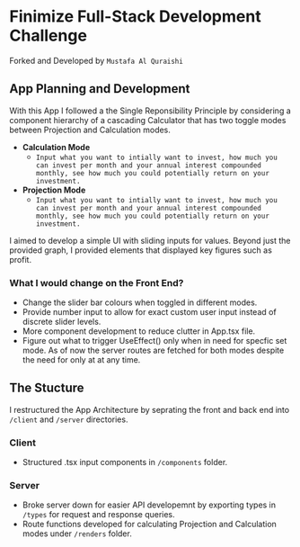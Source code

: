 # Finimize Full-Stack Development Challenge

Forked and Developed by `Mustafa Al Quraishi`

## App Planning and Development

With this App I followed a the Single Reponsibility Principle by considering a component hierarchy of a cascading Calculator that has two toggle modes between Projection and Calculation modes.

- **Calculation Mode**
  - `Input what you want to intially want to invest, how much you can invest per month and your annual interest compounded monthly, see how much you could potentially return on your investment.`
- **Projection Mode**
  - `Input what you want to intially want to invest, how much you can invest per month and your annual interest compounded monthly, see how much you could potentially return on your investment.`

I aimed to develop a simple UI with sliding inputs for values. Beyond just the provided graph, I provided elements that displayed key figures such as profit.

### What I would change on the Front End?

- Change the slider bar colours when toggled in different modes.
- Provide number input to allow for exact custom user input instead of discrete slider levels.
- More component development to reduce clutter in App.tsx file.
- Figure out what to trigger UseEffect() only when in need for specfic set mode. As of now the server routes are fetched for both modes despite the need for only at at any time.

## The Stucture

I restructured the App Architecture by seprating the front and back end into `/client` and `/server` directories.

### Client

- Structured .tsx input components in `/components` folder.

### Server

- Broke server down for easier API developemnt by exporting types in `/types` for request and response queries.
- Route functions developed for calculating Projection and Calculation modes under `/renders` folder.
